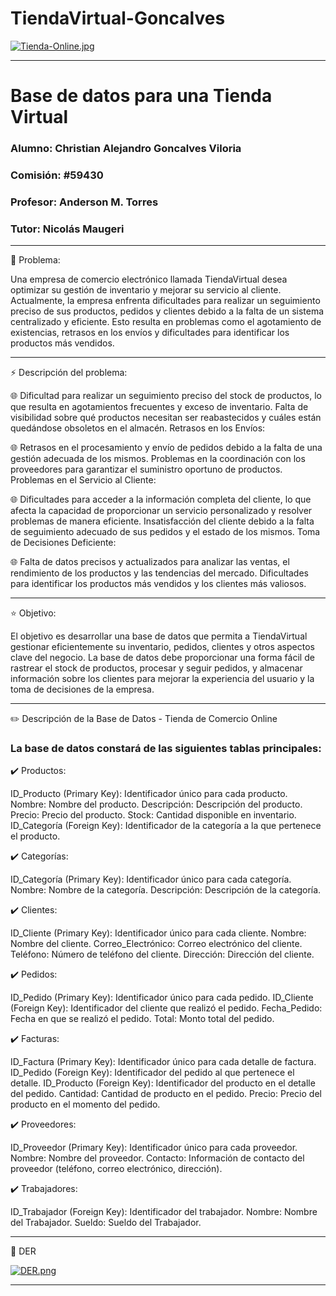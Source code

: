 # TiendaVirtual-Goncalves

[![Tienda-Online.jpg](https://i.postimg.cc/GpSGQpY5/Tienda-Online.jpg)](https://postimg.cc/4KVY4sW6)



---

# Base de datos para una Tienda Virtual

### Alumno: Christian Alejandro Goncalves Viloria

### Comisión: #59430

### Profesor: Anderson M. Torres

### Tutor: Nicolás Maugeri

---  

🌱 Problema: 

Una empresa de comercio electrónico llamada TiendaVirtual desea optimizar su gestión de inventario y mejorar su servicio al cliente. Actualmente, la empresa enfrenta dificultades para realizar un seguimiento preciso de sus productos, pedidos y clientes debido a la falta de un sistema centralizado y eficiente. Esto resulta en problemas como el agotamiento de existencias, retrasos en los envíos y dificultades para identificar los productos más vendidos.

---

⚡ Descripción del problema:

🌐 Dificultad para realizar un seguimiento preciso del stock de productos, lo que resulta en agotamientos frecuentes y exceso de inventario.
Falta de visibilidad sobre qué productos necesitan ser reabastecidos y cuáles están quedándose obsoletos en el almacén.
Retrasos en los Envíos:

🌐 Retrasos en el procesamiento y envío de pedidos debido a la falta de una gestión adecuada de los mismos.
Problemas en la coordinación con los proveedores para garantizar el suministro oportuno de productos.
Problemas en el Servicio al Cliente:

🌐 Dificultades para acceder a la información completa del cliente, lo que afecta la capacidad de proporcionar un servicio personalizado y resolver problemas de manera eficiente.
Insatisfacción del cliente debido a la falta de seguimiento adecuado de sus pedidos y el estado de los mismos.
Toma de Decisiones Deficiente:

🌐 Falta de datos precisos y actualizados para analizar las ventas, el rendimiento de los productos y las tendencias del mercado.
Dificultades para identificar los productos más vendidos y los clientes más valiosos.

---

⭐ Objetivo:

El objetivo es desarrollar una base de datos que permita a TiendaVirtual gestionar eficientemente su inventario, pedidos, clientes y otros aspectos clave del negocio. La base de datos debe proporcionar una forma fácil de rastrear el stock de productos, procesar y seguir pedidos, y almacenar información sobre los clientes para mejorar la experiencia del usuario y la toma de decisiones de la empresa.

---

✏️ Descripción de la Base de Datos - Tienda de Comercio Online

### La base de datos constará de las siguientes tablas principales:

✔️ Productos:

ID_Producto (Primary Key): Identificador único para cada producto.
Nombre: Nombre del producto.
Descripción: Descripción del producto.
Precio: Precio del producto.
Stock: Cantidad disponible en inventario.
ID_Categoría (Foreign Key): Identificador de la categoría a la que pertenece el producto.

✔️ Categorías:

ID_Categoría (Primary Key): Identificador único para cada categoría.
Nombre: Nombre de la categoría.
Descripción: Descripción de la categoría.

✔️ Clientes:

ID_Cliente (Primary Key): Identificador único para cada cliente.
Nombre: Nombre del cliente.
Correo_Electrónico: Correo electrónico del cliente.
Teléfono: Número de teléfono del cliente.
Dirección: Dirección del cliente.

✔️ Pedidos:

ID_Pedido (Primary Key): Identificador único para cada pedido.
ID_Cliente (Foreign Key): Identificador del cliente que realizó el pedido.
Fecha_Pedido: Fecha en que se realizó el pedido.
Total: Monto total del pedido.

✔️ Facturas:

ID_Factura (Primary Key): Identificador único para cada detalle de factura.
ID_Pedido (Foreign Key): Identificador del pedido al que pertenece el detalle.
ID_Producto (Foreign Key): Identificador del producto en el detalle del pedido.
Cantidad: Cantidad de producto en el pedido.
Precio: Precio del producto en el momento del pedido.

✔️ Proveedores:

ID_Proveedor (Primary Key): Identificador único para cada proveedor.
Nombre: Nombre del proveedor.
Contacto: Información de contacto del proveedor (teléfono, correo electrónico, dirección).

✔️ Trabajadores:

ID_Trabajador (Foreign Key): Identificador del trabajador.
Nombre:  Nombre del Trabajador.
Sueldo: Sueldo del Trabajador.

---

🌴 DER 

[![DER.png](https://i.postimg.cc/gJVsQtmR/DER.png)](https://postimg.cc/r0p5tJdF)

---
